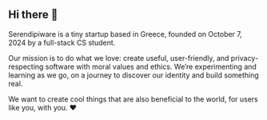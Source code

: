 ## Hi there 👋
<p>
Serendipiware is a tiny startup based in Greece, founded on October 7, 2024 by a full-stack CS student.

Our mission is to do what we love: create useful, user-friendly, and privacy-respecting software with moral values and ethics. We’re experimenting and learning as we go, on a journey to discover our identity and build something real.

We want to create cool things that are also beneficial to the world, for users like you, with you. ❤️
</p>
